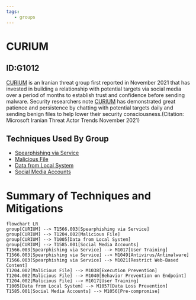 ```yaml
---
tags:
   - groups
---
```

# CURIUM
## ID:G1012
[CURIUM](/mitre/groups/G1012) is an Iranian threat group first reported in November 2021 that has invested in building a relationship with potential targets via social media over a period of months to establish trust and confidence before sending malware. Security researchers note [CURIUM](/mitre/groups/G1012) has demonstrated great patience and persistence by chatting with potential targets daily and sending benign files to help lower their security consciousness.(Citation: Microsoft Iranian Threat Actor Trends November 2021)
## Techniques Used By Group
* [Spearphishing via Service](techniques/T1566/003)
* [Malicious File](techniques/T1204/002)
* [Data from Local System](techniques/T1005)
* [Social Media Accounts](techniques/T1585/001)

# Summary of Techniques and Mitigations
```mermaid
flowchart LR
group[CURIUM] --> T1566.003[Spearphishing via Service]
group[CURIUM] --> T1204.002[Malicious File]
group[CURIUM] --> T1005[Data from Local System]
group[CURIUM] --> T1585.001[Social Media Accounts]
T1566.003[Spearphishing via Service] --> M1017[User Training]
T1566.003[Spearphishing via Service] --> M1049[Antivirus/Antimalware]
T1566.003[Spearphishing via Service] --> M1021[Restrict Web-Based Content]
T1204.002[Malicious File] --> M1038[Execution Prevention]
T1204.002[Malicious File] --> M1040[Behavior Prevention on Endpoint]
T1204.002[Malicious File] --> M1017[User Training]
T1005[Data from Local System] --> M1057[Data Loss Prevention]
T1585.001[Social Media Accounts] --> M1056[Pre-compromise]
```